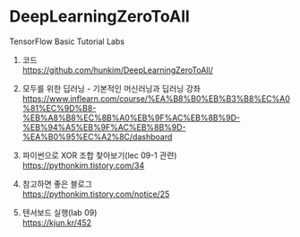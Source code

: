 # DeepLearningZeroToAll
TensorFlow Basic Tutorial Labs

1. 코드 
<br>https://github.com/hunkim/DeepLearningZeroToAll/

2. 모두를 위한 딥러닝 - 기본적인 머신러닝과 딥러닝 강좌
https://www.inflearn.com/course/%EA%B8%B0%EB%B3%B8%EC%A0%81%EC%9D%B8-%EB%A8%B8%EC%8B%A0%EB%9F%AC%EB%8B%9D-%EB%94%A5%EB%9F%AC%EB%8B%9D-%EA%B0%95%EC%A2%8C/dashboard

3. 파이썬으로 XOR 조합 찾아보기(lec 09-1 관련)
<br>https://pythonkim.tistory.com/34

4. 참고하면 좋은 블로그
<br>https://pythonkim.tistory.com/notice/25

5. 텐서보드 실행(lab 09)
<br> https://kjun.kr/452
